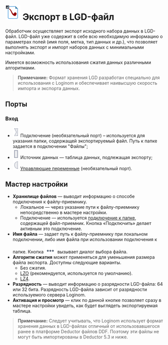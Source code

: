 # ![](../../images/icons/vendors/exportnative.svg) Экспорт в LGD-файл

Обработчик осуществляет экспорт исходного набора данных в LGD-файл. LGD-файл уже содержит в себе всю необходимую информацию о параметрах полей (имя поля, метка, тип данных и др.), что позволяет выполнять экспорт и импорт наборов данных с минимальными настройками.

Имеется возможность использования сжатия данных различными алгоритмами.

> **Примечание:** Формат хранения LGD разработан специально для использования с Loginom и обеспечивает наивысшую скорость импорта и экспорта данных.

## Порты

### Вход

* ![](../../images/icons/ports/optional_input_connection_inactive.svg) Подключение (необязательный порт) – используется для указания папки, содержащей экспортируемый файл. Путь к папке задается в подключении "Файлы";
* ![](../../images/icons/ports/input_table_inactive.svg) Источник данных — таблица данных, подлежащая экспорту;
* ![](../../images/icons/ports/optional_input_variable_inactive.svg) [Управляющие переменные](../../scenario/variables/control-variables.md) (необязательный порт).

## Мастер настройки

* **Хранилище файлов** — выводит информацию о способе подключения к файлу-приемнику.
  * Локальное — через указание пути к файлу-приемнику непосредственно в мастере настройки.
  * Подключение — используется [подключение к папке](../connections/list/files.md), содержащей файл-приемник. Кнопка «Подключить» делает активным это подключение.
* **Имя файла** — задает путь к файлу-приемнику при локальном подключении, либо имя файла при использовании подключения к папке. Кнопка ![](../../media/app/icons/toolbar-18/browse.svg) вызывает диалог выбора файла.
* **Алгоритм сжатия** может применяться для уменьшения размера файла экспорта. Доступны следующие варианты.
  * Без сжатия.
  * [LZO](https://en.wikipedia.org/wiki/Lempel–Ziv–Oberhumer) (рекомендуется, используется по умолчанию).
  * [LZ4](https://en.wikipedia.org/wiki/LZ4_(compression_algorithm)).
* **Разрядность** — выводит информацию о разрядности LGD-файла: 64 или 32 бита. Разрядность LGD-файла зависит от разрядности используемого сервера Loginom.
* **Активация и просмотр** — клик по данной кнопке позволяет сразу в мастере настройки увидеть, как будет выглядеть экспортируемая таблица.

> **Примечание:** Следует учитывать, что Loginom использует формат хранения данных в LGD-файлах отличный от использовавшегося ранее в платформе Deductor файлов DDF. Поэтому эти файлы не могут быть импортированы в Deductor 5.3 и ниже.

